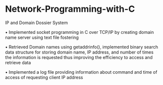 # Network-Programming-with-C

IP and Domain Dossier System

• Implemented socket programming in C over TCP/IP by creating domain name server using text file fostering

• Retrieved Domain names using getaddrinfo(), implemented binary search data structure for storing domain name, IP address, and number of times the information is requested thus improving the efficiency to access and retrieve data

• Implemented a log file providing information about command and time of access of requesting client IP address
